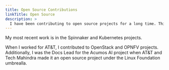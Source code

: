 ```yaml
---
title: Open Source Contributions
linkTitle: Open Source
description: >
  I have been contributing to open source projects for a long time. This section contains samples of contributions I made to the Kubernetes and Spinnaker projects.
---
```


My most recent work is in the Spinnaker and Kubernetes projects.

When I worked for AT&T, I contributed to OpenStack and OPNFV projects. Additionally, I was the Docs Lead for the Acumos AI project when AT&T and Tech Mahindra made it an open source project under the Linux Foundation umbrealla.